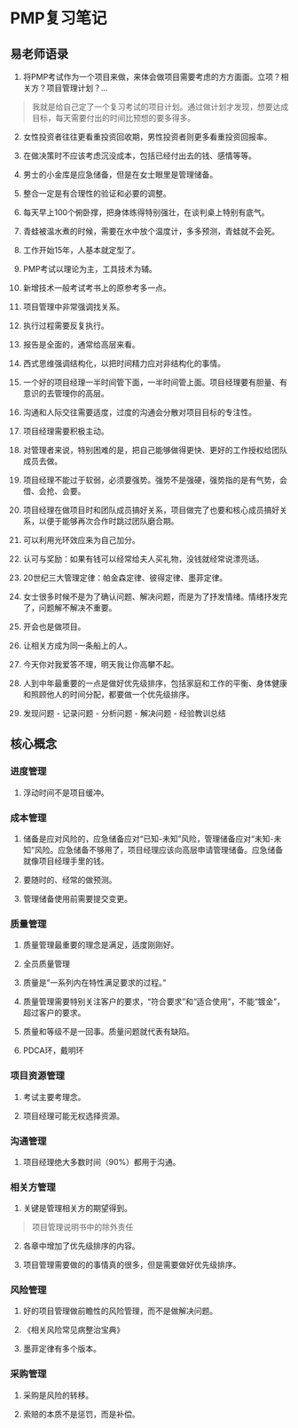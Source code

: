 # PMP复习笔记

## 易老师语录

1. 将PMP考试作为一个项目来做，来体会做项目需要考虑的方方面面。立项？相关方？项目管理计划？...

> 我就是给自己定了一个复习考试的项目计划。通过做计划才发现，想要达成目标，每天需要付出的时间比预想的要多得多。

2. 女性投资者往往更看重投资回收期，男性投资者则更多看重投资回报率。

3. 在做决策时不应该考虑沉没成本，包括已经付出去的钱、感情等等。

4. 男士的小金库是应急储备，但是在女士眼里是管理储备。

5. 整合一定是有合理性的验证和必要的调整。

6. 每天早上100个俯卧撑，把身体练得特别强壮，在谈判桌上特别有底气。

7. 青蛙被温水煮的时候，需要在水中放个温度计，多多预测，青蛙就不会死。

8. 工作开始15年，人基本就定型了。

9. PMP考试以理论为主，工具技术为辅。

10. 新增技术一般考试考书上的原参考多一点。

11. 项目管理中非常强调找关系。

12. 执行过程需要反复执行。

13. 报告是全面的，通常给高层来看。

14. 西式思维强调结构化，以把时间精力应对非结构化的事情。

15. 一个好的项目经理一半时间管下面，一半时间管上面。项目经理要有胆量、有意识的去管理你的高层。

16. 沟通和人际交往需要适度，过度的沟通会分散对项目目标的专注性。

17. 项目经理需要积极主动。

18. 对管理者来说，特别困难的是，把自己能够做得更快、更好的工作授权给团队成员去做。

19. 项目经理不能过于软弱，必须要强势。强势不是强硬，强势指的是有气势，会借、会抢、会要。

20. 项目经理在做项目时和团队成员搞好关系，项目做完了也要和核心成员搞好关系，以便于能够再次合作时跳过团队磨合期。

21. 可以利用光环效应来为自己加分。

22. 认可与奖励：如果有钱可以经常给夫人买礼物，没钱就经常说漂亮话。

23. 20世纪三大管理定律：帕金森定律、彼得定律、墨菲定律。

24. 女士很多时候不是为了确认问题、解决问题，而是为了抒发情绪。情绪抒发完了，问题解不解决不重要。

25. 开会也是做项目。

26. 让相关方成为同一条船上的人。

27. 今天你对我爱答不理，明天我让你高攀不起。

28. 人到中年最重要的一点是做好优先级排序，包括家庭和工作的平衡、身体健康和照顾他人的时间分配，都要做一个优先级排序。

29. 发现问题 - 记录问题 - 分析问题 - 解决问题 - 经验教训总结

## 核心概念

### 进度管理

1. 浮动时间不是项目缓冲。

### 成本管理

1. 储备是应对风险的，应急储备应对“已知-未知”风险，管理储备应对“未知-未知”风险。应急储备不够用了，项目经理应该向高层申请管理储备。应急储备就像项目经理手里的钱。

2. 要随时的、经常的做预测。

3. 管理储备使用前需要提交变更。

### 质量管理

1. 质量管理最重要的理念是满足，适度刚刚好。

2. 全员质量管理

3. 质量是”一系列内在特性满足要求的过程。”

4. 质量管理需要特别关注客户的要求，“符合要求”和“适合使用”，不能“镀金”，超过客户的要求。

5. 质量和等级不是一回事。质量问题就代表有缺陷。

6. PDCA环，戴明环

### 项目资源管理

1. 考试主要考理念。

2. 项目经理可能无权选择资源。


### 沟通管理

1. 项目经理绝大多数时间（90%）都用于沟通。

### 相关方管理

1. 关键是管理相关方的期望得到。

> 项目管理说明书中的除外责任

2. 各章中增加了优先级排序的内容。

3. 项目管理需要做的的事情真的很多，但是需要做好优先级排序。

### 风险管理

1. 好的项目管理做前瞻性的风险管理，而不是做解决问题。

2. 《相关风险常见病整治宝典》

3. 墨菲定律有多个版本。

### 采购管理

1. 采购是风险的转移。

2. 索赔的本质不是惩罚，而是补偿。